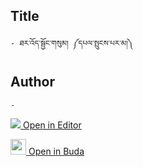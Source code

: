 ## Title
	- ཐར་འོད་སྦྱོང་གསུམ། ༼དཔལ་སྤུངས་པར་མ།༽

## Author
	- 



[<img src="https://img.icons8.com/color/25/000000/edit-property.png"> Open in Editor](http://editor.openpecha.org/P004391)

[<img width="25" src="https://library.bdrc.io/icons/BUDA-small.svg"> Open in Buda](https://library.bdrc.io/show/bdr:IE0OPP004391)
